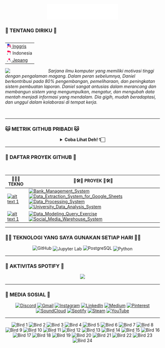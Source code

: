<div align="center">
  <img src="/assets/header_hello-albesta_github_profile_en.svg" alt="Hi, Aku Daniel D. Albesta 👋 Aku adalah 🚀 pengembang asal Indonesia 🚀 Aku ❤️ Kalian semua XOXO">
</div>

### 🧙 TENTANG DIRIKU 🧙

<div align="right">
  <table align="right">
   <tr><td><a href="/README.md"><img src="/assets/us_flag.png" height="13"> Inggris</a></td></tr>
   <tr><td><img src="/assets/id_flag.png" height="13"> Indonesia</td></tr>
   <tr><td><a href="/additional_langs/README_jp.md"><img src="/assets/jp_flag.png" height="13"> Jepang</a></td></tr>
  </table>

  <br>
</div>

<div>
  <img align="left" src="https://media.giphy.com/media/v1.Y2lkPTc5MGI3NjExanU4NHByM3V6Zmxzd2p3eGhuOWZxNjJ4Zjg0NThzcHlobWw4dmdrZyZlcD12MV9pbnRlcm5hbF9naWZfYnlfaWQmY3Q9cw/dMFZrx4ZdXCkRWuGLX/giphy.gif" width="140">

  <p align="left">
    <br>
    <em>Sarjana ilmu komputer yang memiliki motivasi tinggi dengan pengalaman magang. Dalam peran sebelumnya, Daniel berkontribusi pada 80% pengembangan, pemeliharaan, dan peningkatan sistem pembuatan laporan. Daniel sangat antusias dalam merancang dan membangun sistem yang mengumpulkan, mengatur, dan mengubah data mentah menjadi informasi yang mendalam. Dia gigih, mudah beradaptasi, dan unggul dalam kolaborasi di tempat kerja.</em>
  </p>
</div>

<br>

---

### 🐱 METRIK GITHUB PRIBADI 🐱

<div align="center">
  <details>
    <summary><b>Coba Lihat Deh! 👇🏻</b></summary>
    <br>

  <img src="https://metrics.lecoq.io/hello-albesta?template=classic&isocalendar=1&languages=1&activity=1&introduction=1&habits=1&achievements=1&repositories=1&code=1&followup=1&lines=1&base=header%2C%20activity%2C%20community%2C%20repositories%2C%20metadata&base.indepth=false&base.hireable=false&base.skip=false&repositories.batch=100&repositories.forks=false&repositories.affiliations=owner&isocalendar=false&isocalendar.duration=half-year&languages=false&languages.limit=8&languages.threshold=0%25&languages.other=false&languages.colors=github&languages.sections=most-used&languages.indepth=false&languages.analysis.timeout=15&languages.analysis.timeout.repositories=7.5&languages.categories=markup%2C%20programming&languages.recent.categories=markup%2C%20programming&languages.recent.load=300&languages.recent.days=14&lines=false&lines.sections=base&lines.repositories.limit=4&lines.history.limit=1&lines.delay=0&habits=false&habits.from=200&habits.days=14&habits.facts=true&habits.charts=false&habits.charts.type=classic&habits.trim=false&habits.languages.limit=8&habits.languages.threshold=0%25&followup=false&followup.sections=repositories&followup.indepth=false&followup.archived=true&repositories=false&repositories.pinned=0&repositories.starred=0&repositories.random=0&repositories.order=featured%2C%20pinned%2C%20starred%2C%20random&achievements=false&achievements.threshold=C&achievements.secrets=true&achievements.display=detailed&achievements.limit=0&activity=false&activity.limit=5&activity.load=300&activity.days=14&activity.visibility=all&activity.timestamps=false&activity.filter=all&code=false&code.lines=12&code.load=400&code.days=3&code.visibility=public&introduction=false&introduction.title=true&config.timezone=Asia%2FJakarta&config.twemoji=true&config.octicon=true">
  </details>
</div>

---

### 🚦 DAFTAR PROYEK GITHUB 🚥

<br>

| 👨🏻‍💻 **TEKNO** | 🚧🛠️🚧 **PROYEK** 🚧🛠️🚧 |
| - | - |
| [![ alt text 1 ](https://img.shields.io/badge/Python-306998?style=for-the-badge&logo=Python&logoColor=FFD343)](https://www.python.org/) | [![ Bank_Management_System ](https://img.shields.io/badge/GitHub-Bank_Management_System-181717?style=for-the-badge&logo=GitHub&logoColor=FFFFFF)](https://github.com/hello-albesta/Python-OOP-BankManagementSystem) [![ Data_Extraction_System_for_Google_Sheets ](https://img.shields.io/badge/GitHub-Data_Extraction_System_for_Google_Sheets-181717?style=for-the-badge&logo=GitHub&logoColor=FFFFFF)](https://github.com/hello-albesta/Python-ETL-DataExtractionSystemForGSheets) [![ Data_Processing_System ](https://img.shields.io/badge/GitHub-Data_Processing_System-181717?style=for-the-badge&logo=GitHub&logoColor=FFFFFF)](https://github.com/hello-albesta/Python-ParallelComputing-DataProcessingSystem) [![ University_Data_Analysis_System ](https://img.shields.io/badge/GitHub-University_Data_Analysis_System-181717?style=for-the-badge&logo=GitHub&logoColor=FFFFFF)](https://github.com/hello-albesta/Python-BDAPyspark-UniversityDataAnalysisSystem) |
| [![ alt text 1 ](https://img.shields.io/badge/PostgreSQL-0064A5?style=for-the-badge&logo=PostgreSQL&logoColor=FFFFFF)](https://www.postgresql.org/) | [![ Data_Modeling_Query_Exercise ](https://img.shields.io/badge/GitHub-Data_Modeling_Query_Exercise-181717?style=for-the-badge&logo=GitHub&logoColor=FFFFFF)](https://github.com/hello-albesta/SQL-DataModeling-QueryExercise) [![ Social_Media_Warehouse_System ](https://img.shields.io/badge/GitHub-Social_Media_Warehouse_System-181717?style=for-the-badge&logo=GitHub&logoColor=FFFFFF)](https://github.com/hello-albesta/SQL-DataWarehouse-SocialMediaWarehouseSystem) |

---

### 🐱‍💻 TEKNOLOGI YANG SAYA GUNAKAN SETIAP HARI 🐱‍💻

<div align="center">
  <img src="https://readme-components.vercel.app/api?component=logo&fill=black&logo=github&animation=spin&svgfill=6C6C6C" alt="GitHub">
  <img src="https://readme-components.vercel.app/api?component=logo&fill=black&logo=jupyter&animation=spin&svgfill=F47424" align="center" alt="Jupyter Lab">
  <img src="https://readme-components.vercel.app/api?component=logo&fill=black&logo=postgresql&animation=spin&svgfill=0064A5" alt="PostgreSQL">
  <img src="https://readme-components.vercel.app/api?component=logo&fill=black&logo=python&animation=spin&svgfill=FFD343" align="center" alt="Python">
</div>

---

### 🎵 AKTIVITAS SPOTIFY 🎵

<div align="center">
  <a href="https://spotify-github-profile.vercel.app/api/view?uid=31mit6lw4rk4zw5uikw62iv23x2a&redirect=true">
    <img src="https://spotify-github-profile.vercel.app/api/view?uid=31mit6lw4rk4zw5uikw62iv23x2a&cover_image=true&theme=default&show_offline=false&background_color=0d1117&interchange=true&bar_color_cover=true&bar_color=53b14f"/>
  </a>
</div>

---

### 🦄 MEDIA SOSIAL 🦄

<div align="center">
  <a href="https://discord.com/users/458449112254251009/"><img src="https://img.icons8.com/color/96/000000/discord-logo.png" alt="Discord"/></a>
  <a href="mailto:hello.albesta.work@gmail.com"><img src="https://img.icons8.com/color/96/000000/gmail.png" alt="Gmail"/></a>
  <a href="https://www.instagram.com/danielalbesta/"><img src="https://img.icons8.com/color/96/000000/instagram-new.png" alt="Instagram"/></a>
  <a href="https://www.linkedin.com/in/danielalbesta/"><img src="https://img.icons8.com/color/96/000000/linkedin.png" alt="LinkedIn"/></a>
  <a href="https://hello-albesta.medium.com/"><img src="https://img.icons8.com/color/96/000000/medium-logo.png" alt="Medium"/></a>
  <a href="https://id.pinterest.com/helloalbesta/"><img src="https://img.icons8.com/color/96/000000/pinterest--v1.png" alt="Pinterest"/></a>
  <a href="https://soundcloud.com/mrsimple_is_ajax"><img src="https://img.icons8.com/color/96/000000/soundcloud.png" alt="SoundCloud"/></a>
  <a href="https://open.spotify.com/user/31mit6lw4rk4zw5uikw62iv23x2a?si=ee1f248d906341a0"><img src="https://img.icons8.com/color/96/000000/spotify--v1.png" alt="Spotify"/></a>
  <a href="https://steamcommunity.com/id/hello-albesta"><img src="https://img.icons8.com/fluent/96/000000/steam.png" alt="Steam"/></a>
  <a href="https://www.youtube.com/@hello.albesta"><img src="https://img.icons8.com/color/96/000000/youtube.png" alt="YouTube"/></a>
</div>

---

<div align="center">
    <img src="https://cultofthepartyparrot.com/parrots/hd/hypnoparrotlight.gif" width="64" height="64" alt="Bird 1"/>
    <img src="https://cultofthepartyparrot.com/parrots/hd/hypnoparrotdark.gif" width="64" height="64" alt="Bird 2"/>
    <img src="https://cultofthepartyparrot.com/parrots/hd/opensourceparrot.gif" width="64" height="64" alt="Bird 3"/>
    <img src="https://cultofthepartyparrot.com/parrots/hd/footballparrot.gif" width="64" height="64" alt="Bird 4"/>
    <img src="https://cultofthepartyparrot.com/parrots/hd/pirateparrot.gif" width="64" height="64" alt="Bird 5"/>
    <img src="https://cultofthepartyparrot.com/parrots/hd/scienceparrot.gif" width="64" height="64" alt="Bird 6"/>
    <img src="https://cultofthepartyparrot.com/parrots/hd/laptop_parrot.gif" width="64" height="64" alt="Bird 7"/>
    <img src="https://cultofthepartyparrot.com/parrots/hd/mustacheparrot.gif" width="64" height="64" alt="Bird 8"/>
    <img src="https://cultofthepartyparrot.com/parrots/fixparrot.gif" width="70" height="64" alt="Bird 9"/>
    <img src="https://cultofthepartyparrot.com/parrots/slomoparrot.gif" width="64" height="64" alt="Bird 10"/>
    <img src="https://cultofthepartyparrot.com/parrots/asyncparrot.gif" width="70" height="64" alt="Bird 11"/>
    <img src="https://cultofthepartyparrot.com/parrots/hd/illuminatiparrot.gif" width="64" height="64" alt="Bird 12"/>
    <img src="https://cultofthepartyparrot.com/parrots/databaseparrot.gif" width="64" height="64" alt="Bird 13"/>
    <img src="https://cultofthepartyparrot.com/parrots/hd/githubparrot.gif" width="64" height="64" alt="Bird 14"/>
    <img src="https://cultofthepartyparrot.com/parrots/hd/exceptionallyfastparrot.gif" width="64" height="64" alt="Bird 15"/>
    <img src="https://cultofthepartyparrot.com/parrots/hd/meldparrot.gif" width="64" height="64" alt="Bird 16"/>
    <img src="https://cultofthepartyparrot.com/parrots/hd/moonwalkingparrot.gif" width="64" height="64" alt="Bird 17"/>
    <img src="https://cultofthepartyparrot.com/parrots/hd/spinningparrot.gif" width="64" height="64" alt="Bird 18"/>
    <img src="https://cultofthepartyparrot.com/parrots/hd/jumpingparrot.gif" width="64" height="64" alt="Bird 19"/>
    <img src="https://cultofthepartyparrot.com/parrots/hd/levitationparrot.gif" width="64" height="64" alt="Bird 20"/>
    <img src="https://cultofthepartyparrot.com/parrots/hd/dealwithitnowparrot.gif" width="64" height="64" alt="Bird 21"/>
    <img src="https://cultofthepartyparrot.com/flags/hd/indiaparrot.gif" width="64" height="64" alt="Bird 22"/>
    <img src="https://cultofthepartyparrot.com/parrots/hd/60fpsparrot.gif" width="64" height="64" alt="Bird 23"/>
    <img src="https://cultofthepartyparrot.com/parrots/hd/stableparrot.gif" width="64" height="64" alt="Bird 24"/>
</div>
